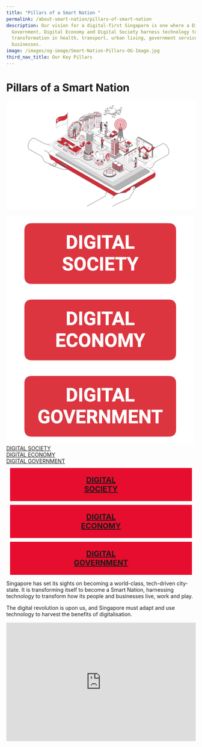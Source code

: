 ```yaml
---
title: "Pillars of a Smart Nation "
permalink: /about-smart-nation/pillars-of-smart-nation
description: Our vision for a digital-first Singapore is one where a Digital
  Government, Digital Economy and Digital Society harness technology to effect
  transformation in health, transport, urban living, government services and
  businesses.
image: /images/og-image/Smart-Nation-Pillars-OG-Image.jpg
third_nav_title: Our Key Pillars
---
```

# Pillars of a Smart Nation
![Three Pillars of a Smart Nation](/images/abt-smart-nation/Smart_Nation_Pillars.jpg)

<div class="row">
	<div class="col"> 
		<a href="/about-smart-nation/digital-society"><img src="/images/abt-smart-nation/Digital_Society_Button.jpg" alt="Digital Society"></a></div>
	<div class="col"> 
		<a href="/about-smart-nation/digital-economy"><img src="/images/abt-smart-nation/Digital_Economy_Button.jpg" alt="Digital Economy"></a></div>
	<div class="col"> 
		<a href="/about-smart-nation/digital-government"><img src="/images/abt-smart-nation/Digital_Government_Button.jpg" alt="Digital Government"></a></div>
	</div>
	
<div class="row">
	<div class="col"> 
		<a href="/about-smart-nation/digital-society">DIGITAL SOCIETY</a></div>
	<div class="col"> 
		<a href="/about-smart-nation/digital-economy">DIGITAL ECONOMY</a></div>
	<div class="col"> 
		<a href="/about-smart-nation/digital-government">DIGITAL GOVERNMENT</a></div>
	</div>


<div class="row">
	<div class="col" style="background-color: #e70d2e; margin: 10px; text-align: center; padding: 20px; font-size:20px; font-weight: 700; color: #FFFFFF;"><a href="/about-smart-nation/digital-society">DIGITAL<br>SOCIETY</a></div>
	<div class="col" style="background-color: #e70d2e; margin: 10px; text-align: center; padding: 20px; font-size:20px; font-weight: 700; color: #FFFFFF;"><a href="/about-smart-nation/digital-economy">DIGITAL<br>ECONOMY</a></div>
	<div class="col" style="background-color: #e70d2e; margin: 10px; text-align: center; padding: 20px; font-size:20px; font-weight: 700; color: #FFFFFF;"><a href="/about-smart-nation/digital-government">DIGITAL<br>GOVERNMENT</a></div>
		

Singapore has set its sights on becoming a world-class, tech-driven city-state. It is transforming itself to become a Smart Nation, harnessing technology to transform how its people and businesses live, work and play.  
  
The digital revolution is upon us, and Singapore must adapt and use technology to harvest the benefits of digitalisation.

<iframe width="100%" height="315" src="https://www.youtube.com/embed/DJmoy41mWDQ" title="YouTube video player" frameborder="0" allow="accelerometer; autoplay; clipboard-write; encrypted-media; gyroscope; picture-in-picture" allowfullscreen></iframe>